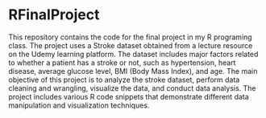 # RFinalProject
This repository contains the code for the final project in my R programing class. The project uses a Stroke dataset obtained from a lecture resource on the Udemy learning platform. The dataset includes major factors related to whether a patient has a stroke or not, such as hypertension, heart disease, average glucose level, BMI (Body Mass Index), and age. The main objective of this project is to analyze the stroke dataset, perform data cleaning and wrangling, visualize the data, and conduct data analysis. The project includes various R code snippets that demonstrate different data manipulation and visualization techniques.
